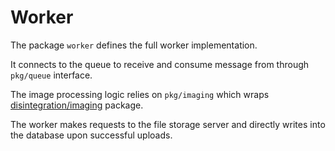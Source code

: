 # Worker

The package `worker` defines the full worker implementation.

It connects to the queue to receive and consume message from through `pkg/queue` interface.

The image processing logic relies on `pkg/imaging` which wraps [disintegration/imaging](https://github.com/disintegration/imaging) package.

The worker makes requests to the file storage server and directly writes into the database upon successful uploads.
